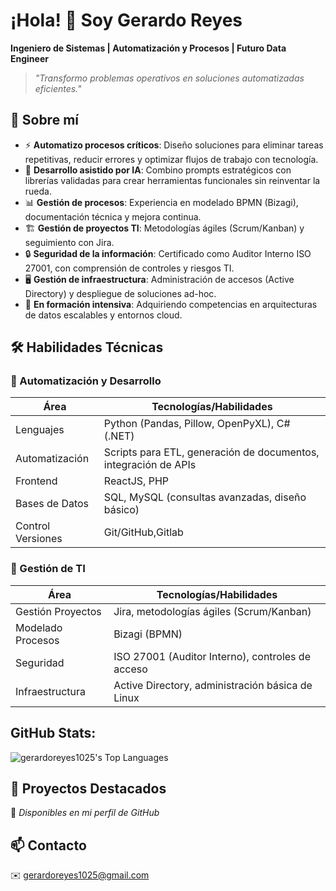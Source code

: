 # ¡Hola! 👋 Soy Gerardo Reyes 

**Ingeniero de Sistemas | Automatización y Procesos | Futuro Data Engineer**  

> *"Transformo problemas operativos en soluciones automatizadas eficientes."*

## 🚀 Sobre mí  

- ⚡ **Automatizo procesos críticos**: Diseño soluciones para eliminar tareas repetitivas, reducir errores y optimizar flujos de trabajo con tecnología.  
- 🤖 **Desarrollo asistido por IA**: Combino prompts estratégicos con librerías validadas para crear herramientas funcionales sin reinventar la rueda.  
- 📊 **Gestión de procesos**: Experiencia en modelado BPMN (Bizagi), documentación técnica y mejora continua.  
- 🏗️ **Gestión de proyectos TI**: Metodologías ágiles (Scrum/Kanban) y seguimiento con Jira.  
- 🔒 **Seguridad de la información**: Certificado como Auditor Interno ISO 27001, con comprensión de controles y riesgos TI.  
- 🖥️ **Gestión de infraestructura**: Administración de accesos (Active Directory) y despliegue de soluciones ad-hoc.  
- 🌱 **En formación intensiva**: Adquiriendo competencias en arquitecturas de datos escalables y entornos cloud.  

## 🛠 Habilidades Técnicas  

### 🤖 Automatización y Desarrollo  
| Área          | Tecnologías/Habilidades |
|---------------|-------------------------|
| Lenguajes     | Python (Pandas, Pillow, OpenPyXL), C# (.NET) |
| Automatización| Scripts para ETL, generación de documentos, integración de APIs |
| Frontend      | ReactJS, PHP |
| Bases de Datos| SQL, MySQL (consultas avanzadas, diseño básico) |
| Control Versiones | Git/GitHub,Gitlab |

### 🏢 Gestión de TI  
| Área          | Tecnologías/Habilidades |
|---------------|-------------------------|
| Gestión Proyectos | Jira, metodologías ágiles (Scrum/Kanban) |
| Modelado Procesos | Bizagi (BPMN) |
| Seguridad     | ISO 27001 (Auditor Interno), controles de acceso |
| Infraestructura | Active Directory, administración básica de Linux |


## GitHub Stats:

![gerardoreyes1025's Top Languages](https://github-readme-stats.vercel.app/api/top-langs/?username=gerardoreyes1025&theme=vue-dark&show_icons=true&hide_border=true&layout=compact)

## 🌟 Proyectos Destacados  
🔗 *Disponibles en mi perfil de GitHub*  

## 📫 Contacto  
✉️ gerardoreyes1025@gmail.com  


